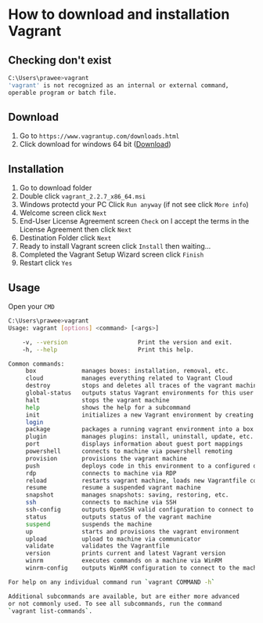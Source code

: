 # How to download and installation Vagrant

## Checking don't exist

```bash
C:\Users\prawee>vagrant
'vagrant' is not recognized as an internal or external command,
operable program or batch file.
```

## Download

1. Go to `https://www.vagrantup.com/downloads.html`
2. Click download for windows 64 bit (<a href="https://releases.hashicorp.com/vagrant/2.2.7/vagrant_2.2.7_x86_64.msi">Download</a>)

## Installation

1. Go to download folder
2. Double click `vagrant_2.2.7_x86_64.msi`
3. Windows protectd your PC Click `Run anyway` (if not see click `More info`)
4. Welcome screen click `Next`
5. End-User License Agreement screen `Check` on I accept the terms in the License Agreement then click `Next`
6. Destination Folder click `Next`
7. Ready to install Vagrant screen click `Install` then waiting...
8. Completed the Vagrant Setup Wizard screen click `Finish`
9. Restart click `Yes`

## Usage

Open your `CMD`

```bash
C:\Users\prawee>vagrant
Usage: vagrant [options] <command> [<args>]

    -v, --version                    Print the version and exit.
    -h, --help                       Print this help.

Common commands:
     box             manages boxes: installation, removal, etc.
     cloud           manages everything related to Vagrant Cloud
     destroy         stops and deletes all traces of the vagrant machine
     global-status   outputs status Vagrant environments for this user
     halt            stops the vagrant machine
     help            shows the help for a subcommand
     init            initializes a new Vagrant environment by creating a Vagrantfile
     login
     package         packages a running vagrant environment into a box
     plugin          manages plugins: install, uninstall, update, etc.
     port            displays information about guest port mappings
     powershell      connects to machine via powershell remoting
     provision       provisions the vagrant machine
     push            deploys code in this environment to a configured destination
     rdp             connects to machine via RDP
     reload          restarts vagrant machine, loads new Vagrantfile configuration
     resume          resume a suspended vagrant machine
     snapshot        manages snapshots: saving, restoring, etc.
     ssh             connects to machine via SSH
     ssh-config      outputs OpenSSH valid configuration to connect to the machine
     status          outputs status of the vagrant machine
     suspend         suspends the machine
     up              starts and provisions the vagrant environment
     upload          upload to machine via communicator
     validate        validates the Vagrantfile
     version         prints current and latest Vagrant version
     winrm           executes commands on a machine via WinRM
     winrm-config    outputs WinRM configuration to connect to the machine

For help on any individual command run `vagrant COMMAND -h`

Additional subcommands are available, but are either more advanced
or not commonly used. To see all subcommands, run the command
`vagrant list-commands`.
```